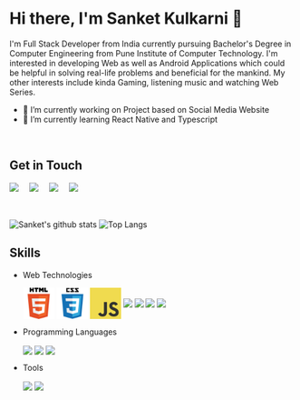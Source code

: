 # Hi there, I'm Sanket Kulkarni 👋

I'm Full Stack Developer from India currently pursuing Bachelor's Degree in Computer Engineering from Pune Institute of Computer Technology. I'm interested in developing Web as well as Android Applications which could be helpful in solving real-life problems and beneficial for the mankind. My other interests include kinda Gaming, listening music and watching Web Series.

-   🔭 I’m currently working on Project based on Social Media Website
-   🌱 I’m currently learning React Native and Typescript

<br/>

## Get in Touch

[<img align="left" width="35px" src="https://cdn.jsdelivr.net/npm/simple-icons@v4/icons/linkedin.svg"/>][linkedin]
[<img align="left" width="35px" src="https://cdn.jsdelivr.net/npm/simple-icons@v4/icons/gmail.svg"/>](mailto:sakulkarni0801@gmail.com)
[<img align="left" width="35px" src="https://cdn.jsdelivr.net/npm/simple-icons@v4/icons/github.svg"/>][github]
[<img align="left" width="35px" src="https://cdn.jsdelivr.net/npm/simple-icons@v4/icons/instagram.svg"/>][instagram]
<br/>
<br/>
<br/>

![Sanket's github stats](https://github-readme-stats.vercel.app/api?username=Sanketak08&show_icons=true&theme=tokyonight)
![Top Langs](https://github-readme-stats.vercel.app/api/top-langs/?username=Sanketak08&layout=compact&theme=tokyonight)

## Skills

-   Web Technologies
    <!-- html -->

    <img align="center" width="55px" src="https://raw.githubusercontent.com/github/explore/80688e429a7d4ef2fca1e82350fe8e3517d3494d/topics/html/html.png"/>
    <!-- css -->

    <img align="center" width="55px" src="https://raw.githubusercontent.com/github/explore/80688e429a7d4ef2fca1e82350fe8e3517d3494d/topics/css/css.png"/>
    <!-- javascript -->

    <img align="center" width="55px" src="https://raw.githubusercontent.com/github/explore/80688e429a7d4ef2fca1e82350fe8e3517d3494d/topics/javascript/javascript.png"/>
    <!-- bootstrap -->

    <img align="center" width="55px" src="https://camo.githubusercontent.com/e480712d4033388f6b85d9e96b6348ca2d92f27c461e5d11a686e3d59c1db0e7/68747470733a2f2f696d672e69636f6e73382e636f6d2f636f6c6f722f36352f3030303030302f626f6f7473747261702e706e67"/>
    <!-- react -->

    <img align="center" width="55px" src="https://camo.githubusercontent.com/0987d654392fd3073d9a19c26c9f39d6624c5274bd86a77cef3c7d6d4c65b15a/68747470733a2f2f696d672e69636f6e73382e636f6d2f756c74726176696f6c65742f35352f3030303030302f72656163742e706e67"/>
    <!-- node -->

    <img align="center" width="55px" src="https://camo.githubusercontent.com/45612d366a69669f27330ea002140a7753e6993bfaaf874cf8435319a908dfd2/68747470733a2f2f696d672e69636f6e73382e636f6d2f636f6c6f722f38302f3030303030302f6e6f64656a732e706e67"/>
    <!-- mongodb -->

    <img align="center" width="55px" src="https://camo.githubusercontent.com/3340e31c2fba36d78a1e614a727689b2af44ce6e04f8cd66f8c122663dee0997/68747470733a2f2f696d672e69636f6e73382e636f6d2f636f6c6f722f37302f3030303030302f6d6f6e676f64622e706e67"/>

-   Programming Languages
    <!-- c -->

    <img align="center" width="55px" src="https://camo.githubusercontent.com/a6cdfd6d3ef1ce216eca4afa206d6a9567ae724ae27751a79beceb223fa5c9ae/68747470733a2f2f696d672e69636f6e73382e636f6d2f636f6c6f722f36352f3030303030302f632d70726f6772616d6d696e672e706e67"/>
    <!-- c++ -->

    <img align="center" width="55px" src="https://camo.githubusercontent.com/1d0db2e60654b303a839322fa43becfb8e7f15c689aa772509d9a4e024ab547b/68747470733a2f2f696d672e69636f6e73382e636f6d2f636f6c6f722f36352f3030303030302f632d706c75732d706c75732d6c6f676f2e706e67"/>
    <!-- python -->

    <img align="center" width="55px" src="https://camo.githubusercontent.com/0eda27ee2de8b8c942807220a64c665f7044f88f552f9f844079678d1b3db68d/68747470733a2f2f696d672e69636f6e73382e636f6d2f636f6c6f722f36352f3030303030302f707974686f6e2e706e67"/>

-   Tools
    <!-- github -->
    <img align="center" width="55px" src="https://camo.githubusercontent.com/09ec1c12aff93964dc91ad7753fe5bad3381ccc0f9ab1ff0038618c978ab2a9e/68747470733a2f2f696d672e69636f6e73382e636f6d2f77696e646f77732f36352f3030303030302f6769746875622e706e67"/>
    <!-- markdown -->
    <img align="center" width="55px" src="https://camo.githubusercontent.com/3110d3398da81e165a315b7b52e67884ef20109b1210dae051fe2839c47b97f6/68747470733a2f2f696d672e69636f6e73382e636f6d2f636f6c6f722f36352f3030303030302f6d61726b646f776e2e706e67"/>

[linkedin]: http://www.linkedin.com/in/sanket-a-kulkarni
[github]: http://www.github.com/Sanketak08
[instagram]: https://www.instagram.com/sanketak_08/
